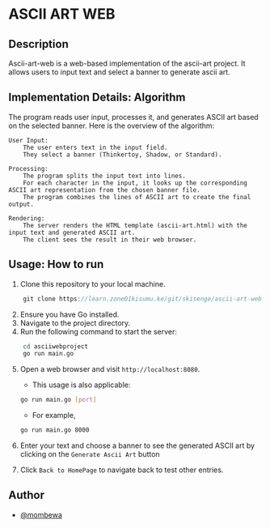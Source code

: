 # ASCII ART WEB
## Description
Ascii-art-web is a web-based implementation of the ascii-art project. It allows users to input text and select a banner to generate ascii art.

## Implementation Details: Algorithm

The program reads user input, processes it, and generates ASCII art based on the selected banner. Here is the overview of the algorithm:

    User Input:
        The user enters text in the input field.
        They select a banner (Thinkertoy, Shadow, or Standard).

    Processing:
        The program splits the input text into lines.
        For each character in the input, it looks up the corresponding ASCII art representation from the chosen banner file.
        The program combines the lines of ASCII art to create the final output.

    Rendering:
        The server renders the HTML template (ascii-art.html) with the input text and generated ASCII art.
        The client sees the result in their web browser.

## Usage: How to run

1.  Clone this repository to your local machine.
```go
    git clone https://learn.zone01kisumu.ke/git/skisenge/ascii-art-web
```
2.  Ensure you have Go installed.
3.  Navigate to the project directory.
4.  Run the following command to start the server:
```bash
    cd asciiwebproject
    go run main.go
```
5.  Open a web browser and visit `http://localhost:8080`.
    - This usage is also applicable:
    ```bash
    go run main.go [port]
    ```
      
    - For example,
    ```bash
    go run main.go 8000
    ```
6.  Enter your text and choose a banner to see the generated ASCII art by clicking on the `Generate Ascii Art` button
7.  Click `Back to HomePage` to navigate back to test other entries.

## Author
- [@mombewa](https://learn.zone01kisumu.ke/git/mombewa)
